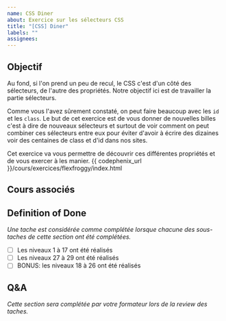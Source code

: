 ```yaml
---
name: CSS Diner
about: Exercice sur les sélecteurs CSS
title: "[CSS] Diner"
labels: ""
assignees:
---
```


## Objectif

Au fond, si l'on prend un peu de recul, le CSS c'est d'un côté des sélecteurs, de l'autre des propriétés. Notre objectif ici est de travailler la partie sélecteurs.

Comme vous l'avez sûrement constaté, on peut faire beaucoup avec les `id` et les `class`. Le but de cet exercice est de vous donner de nouvelles billes
c'est à dire de nouveaux sélecteurs et surtout de voir comment on peut combiner ces sélecteurs entre eux pour éviter d'avoir à écrire des dizaines voir des centaines de class et d'id dans nos sites.

Cet exercice va vous permettre de découvrir ces différentes propriétés et de vous exercer à les manier.
{{ codephenix_url }}/cours/exercices/flexfroggy/index.html

## Cours associés

## Definition of Done

_Une tache est considérée comme complétée lorsque chacune des sous-taches de cette section ont été complétées._

- [ ] Les niveaux 1 à 17 ont été réalisés
- [ ] Les niveaux 27 à 29 ont été réalisés
- [ ] BONUS: les niveaux 18 à 26 ont été réalisés

## Q&A

_Cette section sera complétée par votre formateur lors de la review des taches._
